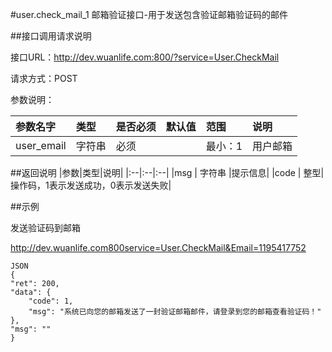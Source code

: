 #user.check_mail_1
邮箱验证接口-用于发送包含验证邮箱验证码的邮件

##接口调用请求说明

接口URL：http://dev.wuanlife.com:800/?service=User.CheckMail

请求方式：POST

参数说明：

|参数名字  |  类型  |是否必须|    默认值    |范围  |      说明|
|:--|:--|:--|:--|:--|:--|
|user_email    |   字符串| 必须     |        |   最小：1 |   用户邮箱|


##返回说明
|参数|类型|说明|
|:--|:--|:--|
|msg       |      字符串 |提示信息|
|code       |     整型|   操作码，1表示发送成功，0表示发送失败|

##示例

发送验证码到邮箱

http://dev.wuanlife.com800service=User.CheckMail&Email=1195417752

    JSON
    {
    "ret": 200,
    "data": {
        "code": 1,
        "msg": "系统已向您的邮箱发送了一封验证邮箱邮件，请登录到您的邮箱查看验证码！"
    },
    "msg": ""
    }
